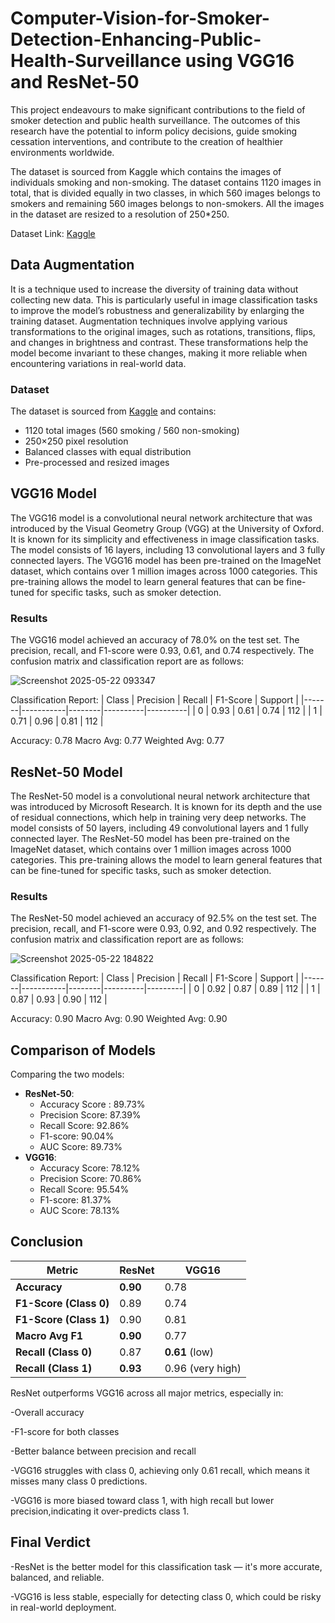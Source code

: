 # Computer-Vision-for-Smoker-Detection-Enhancing-Public-Health-Surveillance using VGG16 and ResNet-50

This project endeavours to make significant contributions to the field of smoker detection and public health surveillance. The outcomes of this research have the potential to inform policy decisions, guide smoking cessation interventions, and contribute to the creation of healthier environments worldwide.

The dataset is sourced from Kaggle which contains the images of individuals smoking and non-smoking. The dataset contains 1120 images in total, that is divided equally in two classes, in which 560 images belongs to smokers and remaining 560 images belongs to non-smokers. All the images in the dataset are resized to a resolution of 250*250.

Dataset Link: [Kaggle](https://www.kaggle.com/datasets/sujaykapadnis/smoking)

## Data Augmentation
It is a technique used to increase the diversity of training data without collecting new data. This is particularly useful in image classification tasks to improve the model’s robustness and generalizability by enlarging the training dataset. Augmentation techniques involve applying various transformations to the original images, such as rotations, transitions, flips, and changes in brightness and contrast. These transformations help the model become invariant to these changes, making it more reliable when encountering variations in real-world data.

### Dataset
The dataset is sourced from [Kaggle](https://www.kaggle.com/datasets/sujaykapadnis/smoking) and contains:
- 1120 total images (560 smoking / 560 non-smoking)
- 250×250 pixel resolution
- Balanced classes with equal distribution
- Pre-processed and resized images

## VGG16 Model
The VGG16 model is a convolutional neural network architecture that was introduced by the Visual Geometry Group (VGG) at the University of Oxford. It is known for its simplicity and effectiveness in image classification tasks. The model consists of 16 layers, including 13 convolutional layers and 3 fully connected layers. The VGG16 model has been pre-trained on the ImageNet dataset, which contains over 1 million images across 1000 categories. This pre-training allows the model to learn general features that can be fine-tuned for specific tasks, such as smoker detection.

### Results
The VGG16 model achieved an accuracy of 78.0% on the test set. The precision, recall, and F1-score were 0.93, 0.61, and 0.74 respectively. The confusion matrix and classification report are as follows:

![Screenshot 2025-05-22 093347](https://github.com/user-attachments/assets/475b8ea8-11fb-4a94-b317-6bf9b370e303)

Classification Report:
| Class | Precision | Recall | F1-Score | Support  |
|-------|-----------|--------|----------|----------|
| 0     | 0.93      | 0.61   | 0.74     | 112      |
| 1     | 0.71      | 0.96   | 0.81     | 112      |

Accuracy: 0.78
Macro Avg: 0.77
Weighted Avg: 0.77

## ResNet-50 Model
The ResNet-50 model is a convolutional neural network architecture that was introduced by Microsoft Research. It is known for its depth and the use of residual connections, which help in training very deep networks. The model consists of 50 layers, including 49 convolutional layers and 1 fully connected layer. The ResNet-50 model has been pre-trained on the ImageNet dataset, which contains over 1 million images across 1000 categories. This pre-training allows the model to learn general features that can be fine-tuned for specific tasks, such as smoker detection.

### Results
The ResNet-50 model achieved an accuracy of 92.5% on the test set. The precision, recall, and F1-score were 0.93, 0.92, and 0.92 respectively. The confusion matrix and classification report are as follows:

![Screenshot 2025-05-22 184822](https://github.com/user-attachments/assets/c2c45736-c182-4d07-9277-4d6a1bae167e)


Classification Report:
| Class | Precision | Recall | F1-Score | Support |
|-------|-----------|--------|----------|---------|
| 0     | 0.92      | 0.87   | 0.89     | 112      |
| 1     | 0.87      | 0.93   | 0.90     | 112      |

Accuracy: 0.90
Macro Avg: 0.90
Weighted Avg: 0.90

## Comparison of Models
Comparing the two models:
- **ResNet-50**:
  - Accuracy Score : 89.73%
  - Precision Score: 87.39%
  - Recall Score: 92.86%
  - F1-score: 90.04%
  - AUC Score: 89.73%
- **VGG16**:
  - Accuracy Score: 78.12%
  - Precision Score: 70.86%
  - Recall Score: 95.54%
  - F1-score: 81.37%
  - AUC Score: 78.13%
## Conclusion 
| Metric                 | ResNet   | VGG16            |
| ---------------------- | -------- | ---------------- |
| **Accuracy**           | **0.90** | 0.78             |
| **F1-Score (Class 0)** | 0.89     | 0.74             |
| **F1-Score (Class 1)** | 0.90     | 0.81             |
| **Macro Avg F1**       | **0.90** | 0.77             |
| **Recall (Class 0)**   | 0.87     | **0.61** (low)   |
| **Recall (Class 1)**   | **0.93** | 0.96 (very high) |  

ResNet outperforms VGG16 across all major metrics, especially in:

-Overall accuracy

-F1-score for both classes

-Better balance between precision and recall

-VGG16 struggles with class 0, achieving only 0.61 recall, which means it 
 misses many class 0 predictions.

-VGG16 is more biased toward class 1, with high recall but lower 
 precision,indicating it over-predicts class 1. 
## Final Verdict
-ResNet is the better model for this classification task — it's more 
 accurate, balanced, and reliable.

-VGG16 is less stable, especially for detecting class 0, which could be 
 risky in real-world deployment.


